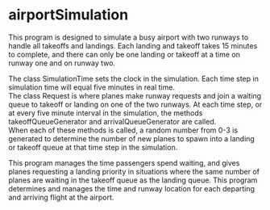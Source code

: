 # airportSimulation
This program is designed to simulate a busy airport with two runways to handle all takeoffs and landings. 
Each landing and takeoff takes 15 minutes to complete, and there can only be one landing or takeoff at a time on runway one and on runway two.

The class SimulationTime sets the clock in the simulation.  Each time step in simulation time will equal five minutes in real time.  
The class Request is where planes make runway requests and join a waiting queue to takeoff or landing on one of the two runways.
At each time step, or at every five minute interval in the simulation, the methods takeoffQueueGenerator and arrivalQueueGenerator are called.  
When each of these methods is called, a random number from 0-3 is generated to determine the number of new planes to spawn into a landing or takeoff queue at that time step in the simulation.

This program manages the time passengers spend waiting, and gives planes requesting a landing priority in situations where the same number of planes are waiting in the takeoff queue as the landing queue. This program determines and manages the time and runway location for each departing and arriving flight at the airport.
